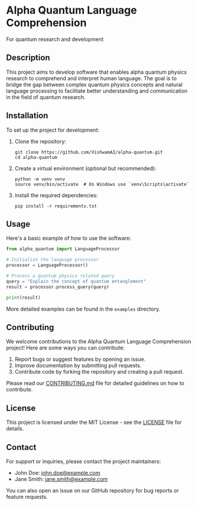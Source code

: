 # Alpha Quantum Language Comprehension

For quantum research and development

## Description
This project aims to develop software that enables alpha quantum physics research to comprehend and interpret human language. The goal is to bridge the gap between complex quantum physics concepts and natural language processing to facilitate better understanding and communication in the field of quantum research.

## Installation
To set up the project for development:

1. Clone the repository:
   ```
   git clone https://github.com/VishwamAI/alpha-quantum.git
   cd alpha-quantum
   ```

2. Create a virtual environment (optional but recommended):
   ```
   python -m venv venv
   source venv/bin/activate  # On Windows use `venv\Scripts\activate`
   ```

3. Install the required dependencies:
   ```
   pip install -r requirements.txt
   ```

## Usage
Here's a basic example of how to use the software:

```python
from alpha_quantum import LanguageProcessor

# Initialize the language processor
processor = LanguageProcessor()

# Process a quantum physics related query
query = "Explain the concept of quantum entanglement"
result = processor.process_query(query)

print(result)
```

More detailed examples can be found in the `examples` directory.

## Contributing
We welcome contributions to the Alpha Quantum Language Comprehension project! Here are some ways you can contribute:

1. Report bugs or suggest features by opening an issue.
2. Improve documentation by submitting pull requests.
3. Contribute code by forking the repository and creating a pull request.

Please read our [CONTRIBUTING.md](CONTRIBUTING.md) file for detailed guidelines on how to contribute.

## License
This project is licensed under the MIT License - see the [LICENSE](LICENSE) file for details.

## Contact
For support or inquiries, please contact the project maintainers:

- John Doe: john.doe@example.com
- Jane Smith: jane.smith@example.com

You can also open an issue on our GitHub repository for bug reports or feature requests.
